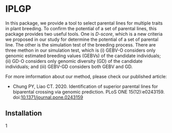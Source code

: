 # IPLGP

In this package, we provide a tool to select parental lines for multiple traits in plant breeding. To confirm the potential of a set of parental lines, this package provides two useful tools. One is *D-score*, which is a new criteria we proposed in our study for determine the potential of a set of parental line. The other is the simulation test of the breeding process. There are three methon in our simulation test, which is (i) GEBV-O considers only genomic estimated breeding values (GEBVs) of the candidate individuals; (ii) GD-O considers only genomic diversity (GD) of the candidate individuals; and (iii) GEBV-GD considers both GEBV and GD.   
  
For more imformation about our method, please check our published article:  
+ Chung PY, Liao CT. 2020. Identification of superior parental lines for biparental crossing via genomic prediction. PLoS ONE 15(12):e0243159. doi:[10.1371/journal.pone.0243159](https://journals.plos.org/plosone/article/authors?id=10.1371/journal.pone.0243159)
  
## Installation
  
1

